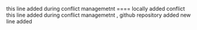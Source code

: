 this line added during conflict managemetnt ==== locally added conflict
this line added during conflict managemetnt , github repository added
new line added
